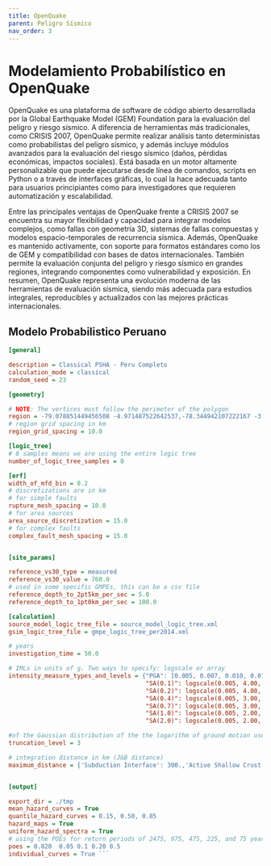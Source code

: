 ```yaml
---
title: OpenQuake
parent: Peligro Sísmico
nav_order: 3
---
```


# Modelamiento Probabilístico en OpenQuake

OpenQuake es una plataforma de software de código abierto desarrollada por la Global Earthquake Model (GEM) Foundation para la evaluación del peligro y riesgo sísmico. A diferencia de herramientas más tradicionales, como CRISIS 2007, OpenQuake permite realizar análisis tanto deterministas como probabilistas del peligro sísmico, y además incluye módulos avanzados para la evaluación del riesgo sísmico (daños, pérdidas económicas, impactos sociales). Está basada en un motor altamente personalizable que puede ejecutarse desde línea de comandos, scripts en Python o a través de interfaces gráficas, lo cual la hace adecuada tanto para usuarios principiantes como para investigadores que requieren automatización y escalabilidad.

Entre las principales ventajas de OpenQuake frente a CRISIS 2007 se encuentra su mayor flexibilidad y capacidad para integrar modelos complejos, como fallas con geometría 3D, sistemas de fallas compuestas y modelos espacio-temporales de recurrencia sísmica. Además, OpenQuake es mantenido activamente, con soporte para formatos estándares como los de GEM y compatibilidad con bases de datos internacionales. También permite la evaluación conjunta del peligro y riesgo sísmico en grandes regiones, integrando componentes como vulnerabilidad y exposición. En resumen, OpenQuake representa una evolución moderna de las herramientas de evaluación sísmica, siendo más adecuada para estudios integrales, reproducibles y actualizados con las mejores prácticas internacionales.

## Modelo Probabilistico Peruano

```ini
[general]

description = Classical PSHA - Peru Completo
calculation_mode = classical
random_seed = 23

[geometry]

# NOTE: The vertices must follow the perimeter of the polygon
region = -79.078851449456508 -4.971487522642537,-78.344942107222167 -3.363796794509704,-77.832273626991807 -2.98902756060584 ,  -76.642150369314223 -2.588980547903999 ,  -75.374211360173078 -0.919072651510645 ,  -75.278086020129862 -0.790919828104117 ,  -75.28266341727479 -0.66276304753065 ,  -75.236889445825639 -0.557488897071435 ,  -75.392520948752718 -0.443058349571471 ,  -75.534420260245042 -0.182150821112058 ,  -75.616813408853503 -0.200460307553203 ,  -75.616813408853503 -0.104335318815549 ,  -75.209425062956143 -0.026519624068195 ,  -74.797459319913912 -0.163841316069748 ,  -73.598181267946458 -1.253162134147509 ,  -72.701011427543335 -2.369471279310193 ,  -71.748912821401234 -2.140778829360091 ,  -70.924981335316645 -2.191094223407927 ,  -70.036966289203363 -2.639279516834813 ,  -69.945418346305075 -4.229301669253304 ,  -69.991192317754226 -4.32972362213345 ,  -72.966500461948272 -5.64299563645984 ,  -73.094667582005869 -6.407744208626311 ,  -73.65311003368538 -7.761361779862373 , -72.939036079078789 -8.984062356076777 ,  -72.298200478790847 -9.517168571690377 ,  -71.986937472936702 -10.013385139756654 ,  -71.382721049807984 -10.004369673791039 , -70.586253946592961 -9.429879169835163 , -70.491654405598084 -9.435899840102076 , -70.638131114235321 -10.877671918068939 , -69.588381369001738 -10.901645097418156 ,  -68.636282762859651 -12.527079253112726 , -68.880410610588328 -16.309322658752595 ,  -69.734858077638947 -18.012042644436622,  -70.003398710140544 -18.313595504882834 , -70.418416051279408 -18.336770253153325 ,  -75.203321866762749 -15.464039409987031 ,  -76.192039650064189 -14.343462589591834 , -80.030950055598638 -6.732120479084565 ,  -81.105112585605099 -6.077092702859305 ,  -81.288208471401632 -4.27799274560899 ,  -80.531412143442537 -3.510771481573941 , -80.250665118554494 -3.449852082727109
# region grid spacing in km
region_grid_spacing = 10.0

[logic_tree]
# 0 samples means we are using the entire logic tree
number_of_logic_tree_samples = 0

[erf]
width_of_mfd_bin = 0.2
# discretizations are in km
# for simple faults
rupture_mesh_spacing = 10.0
# for area sources
area_source_discretization = 15.0
# for complex faults
complex_fault_mesh_spacing = 15.0


[site_params]

reference_vs30_type = measured
reference_vs30_value = 760.0
# used in some specific GMPEs, this can be a csv file
reference_depth_to_2pt5km_per_sec = 5.0
reference_depth_to_1pt0km_per_sec = 100.0

[calculation]
source_model_logic_tree_file = source_model_logic_tree.xml
gsim_logic_tree_file = gmpe_logic_tree_per2014.xml

# years
investigation_time = 50.0

# IMLs in units of g. Two ways to specify: logscale or array
intensity_measure_types_and_levels = {"PGA": [0.005, 0.007, 0.010, 0.014, 0.019, 0.027, 0.038, 0.053, 0.074, 0.103, 0.145, 0.203, 0.284, 0.398, 0.557, 0.780, 1.093, 1.530, 2.142, 3.000],
                                      "SA(0.1)": logscale(0.005, 4.00, 20),
                                      "SA(0.2)": logscale(0.005, 4.00, 20),
                                      "SA(0.4)": logscale(0.005, 3.00, 20),
                                      "SA(0.7)": logscale(0.005, 3.00, 20),
                                      "SA(1.0)": logscale(0.005, 2.00, 20),
                                      "SA(2.0)": logscale(0.005, 2.00, 20)}

#of the Gaussian distribution of the the logarithm of ground motion used in the calculation of hazard
truncation_level = 3

# integration distance in km (J&B distance)
maximum_distance = {'Subduction Interface': 300.,'Active Shallow Crust': 200.,'default': 200.}


[output]

export_dir = ./tmp
mean_hazard_curves = True
quantile_hazard_curves = 0.15, 0.50, 0.85
hazard_maps = True
uniform_hazard_spectra = True
# using the POEs for return periods of 2475, 975, 475, 225, and 75 years
poes = 0.020  0.05 0.1 0.20 0.5
individual_curves = True ```
